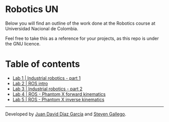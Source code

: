 # Robotics UN
Below you will find an outline of the work done at the Robotics course at Universidad Nacional de Colombia.

Feel free to take this as a reference for your projects, as this repo is under the GNU licence.

# Table of contents
- [Lab 1 | Industrial robotics - part 1](lab1/README.md)
- [Lab 2 | ROS intro](lab2/README.md)
- [Lab 3 | Industrial robotics - part 2](lab3/README.md)
- [Lab 4 | ROS - Phantom X forward kinematics](lab4/README.md)
- [Lab 5 | ROS - Phantom X inverse kinematics](lab5/README.md)
___
Developed by
[Juan David Díaz García](https://github.com/D4vidDG) and [Steven Gallego](https://github.com/jhairssteven).